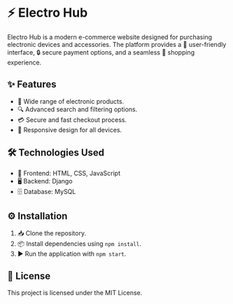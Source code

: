 # ⚡ Electro Hub

Electro Hub is a modern e-commerce website designed for purchasing electronic devices and accessories. The platform provides a 🌟 user-friendly interface, 🔒 secure payment options, and a seamless 🛒 shopping experience.

## ✨ Features
- 📱 Wide range of electronic products.
- 🔍 Advanced search and filtering options.
- 💳 Secure and fast checkout process.
- 📐 Responsive design for all devices.

## 🛠️ Technologies Used
- 🎨 Frontend: HTML, CSS, JavaScript
- 🖥️ Backend: Django
- 🗄️ Database: MySQL

## ⚙️ Installation
1. 📥 Clone the repository.
2. 📦 Install dependencies using `npm install`.
3. ▶️ Run the application with `npm start`.

## 📜 License
This project is licensed under the MIT License.